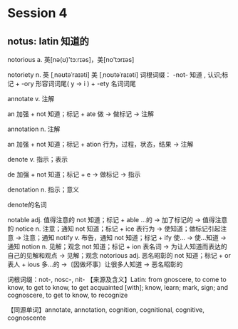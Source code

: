 # Session 4
## notus: latin 知道的
notorious
a. 英[nə(ʊ)'tɔːrɪəs]，美[no'tɔrɪəs]

notoriety
n. 英 [ˌnəʊtəˈraɪəti]  美 [ˌnoʊtəˈraɪəti] 
词根词缀： -not- 知道 , 认识;标记 + -ory 形容词词尾( y → i ) + -ety 名词词尾


annotate v. 注解

an 加强 + not 知道；标记 + ate 做 → 做标记 → 注解

annotation n. 注解

an 加强 + not 知道；标记 + ation 行为，过程，状态，结果 → 注解

denote v. 指示；表示

de 加强 + not 知道；标记 + e → 做标记 → 指示

denotation n. 指示；意义

denote的名词

notable adj. 值得注意的
not 知道；标记 + able …的 → 加了标记的 → 值得注意的
notice n. 注意；通知
not 知道；标记 + ice 表行为 → 使知道；做标记引起注意 → 注意；通知
notify v. 布告，通知
not 知道；标记 + ify 使… → 使…知道 → 通知
notion n. 见解；观念
not 知道；标记 + ion 表名词 → 为让人知道而表达的自己的见解和观点 → 见解；观念
notorious adj. 恶名昭彰的
not 知道；标记 + or 表人 + ious 多…的 →〔因做坏事〕让很多人知道 → 恶名昭彰的


词根词缀：not-, nosc-, nit-
【来源及含义】Latin: from gnoscere, to come to know, to get to know, to get acquainted [with]; know, learn; mark, sign; and cognoscere, to get to know, to recognize

【同源单词】annotate, annotation, cognition, cognitional, cognitive, cognoscente
